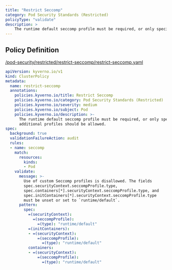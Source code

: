 ```yaml
---
title: "Restrict Seccomp"
category: Pod Security Standards (Restricted)
policyType: "validate"
description: >
    The runtime default seccomp profile must be required, or only specific additional profiles should be allowed.
---
```


## Policy Definition
<a href="https://github.com/kyverno/policies/raw/main//pod-security/restricted/restrict-seccomp/restrict-seccomp.yaml" target="-blank">/pod-security/restricted/restrict-seccomp/restrict-seccomp.yaml</a>

```yaml
apiVersion: kyverno.io/v1
kind: ClusterPolicy
metadata:
  name: restrict-seccomp
  annotations:
    policies.kyverno.io/title: Restrict Seccomp
    policies.kyverno.io/category: Pod Security Standards (Restricted)
    policies.kyverno.io/severity: medium
    policies.kyverno.io/subject: Pod
    policies.kyverno.io/description: >-
      The runtime default seccomp profile must be required, or only specific
      additional profiles should be allowed.
spec:
  background: true
  validationFailureAction: audit
  rules:
  - name: seccomp
    match:
      resources:
        kinds:
        - Pod
    validate:
      message: >-
        Use of custom Seccomp profiles is disallowed. The fields
        spec.securityContext.seccompProfile.type,
        spec.containers[*].securityContext.seccompProfile.type, and
        spec.initContainers[*].securityContext.seccompProfile.type
        must be unset or set to `runtime/default`.
      pattern:
        spec:
          =(securityContext):
            =(seccompProfile):
              =(type): "runtime/default"
          =(initContainers):
          - =(securityContext):
              =(seccompProfile):
                =(type): "runtime/default"
          containers:
          - =(securityContext):
              =(seccompProfile):
                =(type): "runtime/default"

```
